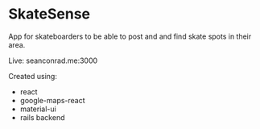 # SkateSense

App for skateboarders to be able to post and and find skate spots in their area.


Live: seanconrad.me:3000

Created using:
- react
- google-maps-react
- material-ui
- rails backend
